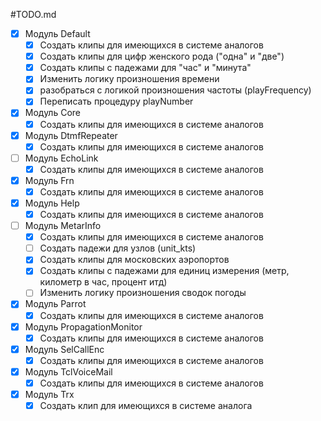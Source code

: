 #TODO.md

- [X] Модуль Default
    - [X] Создать клипы для имеющихся в системе аналогов
    - [X] Создать клипы для цифр женского рода ("одна" и "две")
    - [X] Создать клипы с падежами для "час" и "минута" 
    - [X] Изменить логику произношения времени
    - [X] разобраться с логикой произношения частоты (playFrequency)
    - [X] Переписать процедуру playNumber

- [X] Модуль Core
    - [X] Создать клипы для имеющихся в системе аналогов
- [X] Модуль DtmfRepeater
    - [X] Создать клипы для имеющихся в системе аналогов
- [ ] Модуль EchoLink
    - [X] Создать клипы для имеющихся в системе аналогов
- [X] Модуль Frn
    - [X] Создать клипы для имеющихся в системе аналогов
- [X] Модуль Help
    - [X] Создать клипы для имеющихся в системе аналогов
- [ ] Модуль MetarInfo
    - [X] Создать клипы для имеющихся в системе аналогов
    - [ ] Создать падежи для узлов (unit_kts)
    - [X] Создать клипы для московских аэропортов
    - [X] Создать клипы с падежами для единиц измерения (метр, километр в час, процент итд)
    - [ ] Изменить логику произношения сводок погоды

- [X] Модуль Parrot
    - [X] Создать клипы для имеющихся в системе аналогов
- [X] Модуль PropagationMonitor
    - [X] Создать клипы для имеющихся в системе аналогов
- [X] Модуль SelCallEnc
    - [X] Создать клипы для имеющихся в системе аналогов
- [X] Модуль TclVoiceMail
    - [X] Создать клипы для имеющихся в системе аналогов
- [X] Модуль Trx
    - [X] Создать клип для имеющихся в системе аналога
